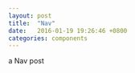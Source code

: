 ```yaml
---
layout: post
title:  "Nav"
date:   2016-01-19 19:26:46 +0800
categories: components
---
```

a Nav post